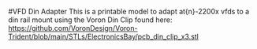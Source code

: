 #VFD Din Adapter
This is a printable model to adapt at{n}-2200x vfds to a din rail mount using the Voron Din Clip found here: https://github.com/VoronDesign/Voron-Trident/blob/main/STLs/ElectronicsBay/pcb_din_clip_x3.stl